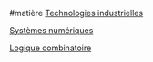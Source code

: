 #matière
[Technologies industrielles](Technologies%20industrielles.md)

[Systèmes numériques](Systèmes%20numériques.md)

[Logique combinatoire](Logique%20combinatoire.md)


